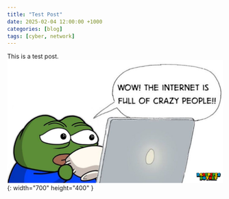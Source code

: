 ```yaml
---
title: "Test Post"
date: 2025-02-04 12:00:00 +1000
categories: [blog]
tags: [cyber, network]
---
```


This is a test post.
![Desktop View](/assets/img/pepe/pepp1p1.png){: width="700" height="400" }